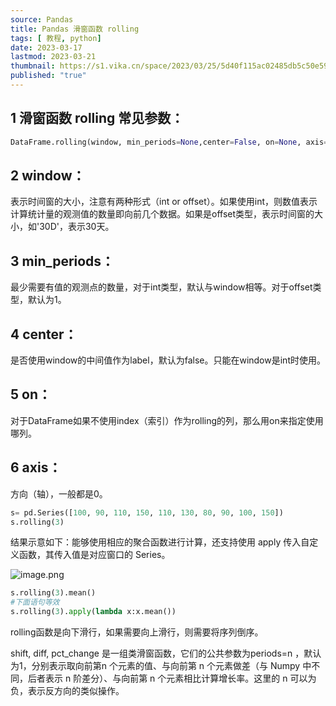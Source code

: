 ```yaml
---
source: Pandas
title: Pandas 滑窗函数 rolling
tags: [ 教程, python]
date: 2023-03-17
lastmod: 2023-03-21
thumbnail: https://s1.vika.cn/space/2023/03/25/5d40f115ac02485db5c50e59aca0e40d?attname=fall-7863868_960_720.webp
published: "true"
---
```



## 1 滑窗函数 rolling 常见参数：

```python
DataFrame.rolling(window, min_periods=None,center=False, on=None, axis=0)
```

## 2 window：

表示时间窗的大小，注意有两种形式（int or offset）。如果使用int，则数值表示计算统计量的观测值的数量即向前几个数据。如果是offset类型，表示时间窗的大小，如'30D'，表示30天。

## 3 min_periods：

最少需要有值的观测点的数量，对于int类型，默认与window相等。对于offset类型，默认为1。

## 4 center：

是否使用window的中间值作为label，默认为false。只能在window是int时使用。

## 5 on：

对于DataFrame如果不使用index（索引）作为rolling的列，那么用on来指定使用哪列。

## 6 axis：

方向（轴），一般都是0。

```python
s= pd.Series([100, 90, 110, 150, 110, 130, 80, 90, 100, 150])
s.rolling(3)
```

结果示意如下：能够使用相应的聚合函数进行计算，还支持使用 apply 传入自定义函数，其传入值是对应窗口的 Series。

![image.png](https://s1.vika.cn/space/2023/03/17/f841caee0afd4a10bfe18be5a80b4ee4)


```python
s.rolling(3).mean()
#下面语句等效
s.rolling(3).apply(lambda x:x.mean())
```

rolling函数是向下滑行，如果需要向上滑行，则需要将序列倒序。

shift, diff, pct_change 是一组类滑窗函数，它们的公共参数为periods=n ，默认为1，分别表示取向前第n 个元素的值、与向前第 n 个元素做差（与 Numpy 中不同，后者表示 n 阶差分）、与向前第 n 个元素相比计算增长率。这里的 n 可以为负，表示反方向的类似操作。
